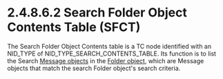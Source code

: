 <html dir="LTR" xmlns:mshelp="http://msdn.microsoft.com/mshelp" xmlns:ddue="http://ddue.schemas.microsoft.com/authoring/2003/5" xmlns:xlink="http://www.w3.org/1999/xlink" xmlns:tool="http://www.microsoft.com/tooltip">
    <head>
        <meta http-equiv="Content-Type" content="text/html; CHARSET=utf-8"></meta>
        <meta name="save" content="history"></meta>
        <title>2.4.8.6.2 Search Folder Object Contents Table (SFCT)</title>
        <xml>
            <mshelp:toctitle title="2.4.8.6.2 Search Folder Object Contents Table (SFCT)"></mshelp:toctitle>
            <mshelp:rltitle title="[MS-PST]: Search Folder Object Contents Table (SFCT)"></mshelp:rltitle>
            <mshelp:keyword index="A" term="f7b58f70-2240-497a-9005-7771bcff9cb6"></mshelp:keyword>
            <mshelp:attr name="DCSext.ContentType" value="open specification"></mshelp:attr>
            <mshelp:attr name="AssetID" value="f7b58f70-2240-497a-9005-7771bcff9cb6"></mshelp:attr>
            <mshelp:attr name="TopicType" value="kbRef"></mshelp:attr>
            <mshelp:attr name="DCSext.Title" value="[MS-PST]: Search Folder Object Contents Table (SFCT)" />
        </xml>
    </head>
    <body>
        <div id="header">
            <h1 class="heading">2.4.8.6.2 Search Folder Object Contents Table (SFCT)</h1>
        </div>
        <div id="mainSection">
            <div id="mainBody">
                <div id="allHistory" class="saveHistory"></div>
                <div id="sectionSection0" class="section" name="collapseableSection">
                    

<p>The Search Folder Object Contents table is a TC node
identified with an NID_TYPE of NID_TYPE_SEARCH_CONTENTS_TABLE. Its function is
to list the Search <a href="08220cc9-69b1-4072-a2e7-2a0ff201d505.htm#gt_b6c15d0c-d992-421d-ba96-99d3b63894cf">Message
objects</a> in the <a href="08220cc9-69b1-4072-a2e7-2a0ff201d505.htm#gt_0682daa7-c1b8-419b-8a32-6048833d0b72">Folder
object</a>, which are Message objects that match the search Folder object's
search criteria.</p>
                </div>
            </div>
        </div>
    </body>
</html>